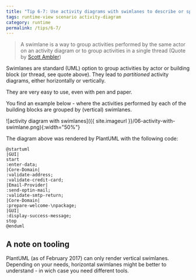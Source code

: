 ```yaml
---
title: "Tip 6-7: Use activity diagrams with swimlanes to describe or specify runtime scenarios!"
tags: runtime-view scenario activity-diagram
category: runtime
permalink: /tips/6-7/
---
```



>A swimlane is a way to group activities performed by the same actor on an activity diagram or to group activities in a single thread (Quote by [Scott Ambler](http://www.agilemodeling.com/style/activityDiagram.htm))

Swimlanes are standard (UML) option to group activities by actor or building block (or thread, see quote above).
They lead to _partitioned_ activity diagrams, either horizontally or vertically.

They are very easy to use, even with pen and paper.

You find an example below - where the activities performed by each of the building blocks
are grouped by (vertical) swimlanes.

![activity diagram with swimlanes]({{ site.imageurl }}/06-activity-with-swimlane.png){:width="50%"}

The diagram above was rendered by PlantUML with the following code:

```PlantUML
@startuml
|GUI|
start
:enter-data;
|Core-Domain|
:validate-address;
:validate-credit-card;
|Email-Provider|
:send-optin-mail;
:validate-smtp-return;
|Core-Domain|
:prepare-welcome-\npackage;
|GUI|
:display-success-message;
stop
@enduml
```

## A note on tooling

PlantUML (as of February 2017) can only render vertical swimlanes.
  Depending on your needs, horizontal swimlanes might be better to understand - in wich case
  you need different tools.
